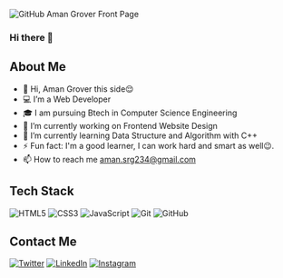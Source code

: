 ![GitHub Aman Grover Front Page](https://github.com/amang234/amang234/assets/60424294/712f9bbb-c55e-4acb-b7c4-8126361cebc3)

### Hi there 👋

## About Me
- 👋 Hi, Aman Grover this side😌
- 💻 I’m a Web Developer 
- 🎓 I am pursuing Btech in Computer Science Engineering
- 🔭 I’m currently working on Frontend Website Design 
- 🌱 I’m currently learning Data Structure and Algorithm with C++
- ⚡ Fun fact: I'm a good learner, I can work hard and smart as well😉.
- 📫 How to reach me aman.srg234@gmail.com

## Tech Stack 
![HTML5](https://img.shields.io/badge/html5-%23E34F26.svg?style=for-the-badge&logo=html5&logoColor=white) 	![CSS3](https://img.shields.io/badge/css3-%231572B6.svg?style=for-the-badge&logo=css3&logoColor=white)  ![JavaScript](https://img.shields.io/badge/javascript-%23323330.svg?style=for-the-badge&logo=javascript&logoColor=%23F7DF1E)  ![Git](https://img.shields.io/badge/git-%23F05033.svg?style=for-the-badge&logo=git&logoColor=white) ![GitHub](https://img.shields.io/badge/github-%23121011.svg?style=for-the-badge&logo=github&logoColor=white) 

## Contact Me
[![Twitter](https://img.shields.io/badge/Twitter-%231DA1F2.svg?style=for-the-badge&logo=Twitter&logoColor=white)](https://twitter.com/AmanSrg234?t=CTITapbX884ZW_cjNNNfBg&s=08) 	[![LinkedIn](https://img.shields.io/badge/linkedin-%230077B5.svg?style=for-the-badge&logo=linkedin&logoColor=white)](https://www.linkedin.com/in/aman-grover-966b101b1)
[![Instagram](https://img.shields.io/badge/instagram-2E3340.svg?style=for-the-badge&logo=instagram&logoColor=white)](https://instagram.com/aman._.grover?igshid=NzMyMjgxZWIzNw==)
